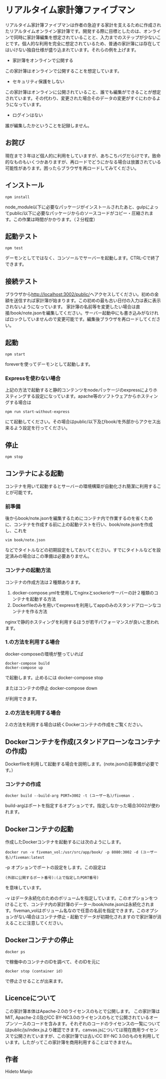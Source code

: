 # リアルタイム家計簿ファイブマン

リアルタイム家計簿ファイブマンは作者の急迫する家計を支えるために作成されたリアルタイムオンライン家計簿です。開発する際に目標としたのは、オンラインで同時に家計簿編集を想定されていることと、入力までのステップが少ないことです。個人的な利用を完全に想定されているため、普通の家計簿には存在してはいけない独自仕様が盛り込まれています。それらの例を上げます。

- 家計簿をオンラインで公開する

 この家計簿はオンラインで公開することを想定しています。

- セキュリティ保護をしない

 この家計簿はオンラインに公開されていること、誰でも編集ができることが想定されています。その代わり、変更された場合そのデータの変更がすぐにわかるようになっています。

- ログインはない

 誰が編集したかということを記録しません。

## お詫び

現在まで３年ほど個人的に利用をしていますが、あちこちバグだらけです。致命的なものもいくつかありますが、再ロードでどうにかなる場合は放置されている可能性があります。困ったらブラウザを再ロードしてみてください。

## インストール

    npm install

node_module以下に必要なパッケージがインストールされたあと、gulpによってpublic/以下に必要なパッケージからのソースコードがコピー・圧縮されます。この作業は時間がかかります。（２分程度）

## 起動テスト

    npm test

デーモンとしてではなく、コンソールでサーバーを起動します。CTRL-Cで終了できます。

## 接続テスト

ブラウザから<http://localhost:3002/public/>へアクセスしてください。初めの金額を送信すれば家計簿が始まります。この初めの最も古い日付の入力は表に表示されないようになっています。
家計簿の名前等を変更したい場合は直接/book/note.jsonを編集してください。サーバー起動中にも書き込みがなければロックしていませんので変更可能です。編集後ブラウザを再ロードしてください。

## 起動

    npm start

foreverを使ってデーモンとして起動します。

### Expressを使わない場合
    
上記の方法で起動すると静的コンテンツをnodeパッケージのexpressによりホスティングする設定になっています。apache等のソフトウェアからホスティングする場合は

    npm run start-without-express

にて起動してください。その場合はpublic/以下及びbook/を外部からアクセス出来るよう設定を行ってください。

## 停止

    npm stop

## コンテナによる起動

コンテナを用いて起動するとサーバーの環境構築が自動化され簡潔に利用することが可能です。

### 前準備

後からbook/note.jsonを編集するためにコンテナ内で作業するのを省くために、コンテナを作成する前に上の起動テストを行い、book/note.jsonを作成し、これを

    vim book/note.json

などでタイトルなどの初期設定をしておいてください。すでにタイトルなどを設定済みの場合はこの準備は必要ありません。

### コンテナの起動方法

コンテナの作成方法は２種類あります。

1. docker-compose.ymlを使用してnginxとsockerioサーバーの計２種類のコンテナを起動する方法
2. Dockerfileのみを用いてexpressを利用してappのみのスタンドアローンなコンテナを作る方法

nginxで静的ホスティングを利用するほうが若干パフォーマンスが良いと思われます。

### 1.の方法を利用する場合

docker-composeの環境が整っていれば

	docker-compose build
	docker-compose up

で起動します。止めるには
	docker-compose stop

またはコンテナの停止
	docker-compose down

が利用できます。

### 2.の方法を利用する場合

2.の方法を利用する場合は続くDockerコンテナの作成をご覧ください。

## Dockerコンテナを作成(スタンドアローンなコンテナの作成)

Dockerfileを利用して起動する場合を説明します。(note.jsonの前準備が必要です。）

### コンテナの作成

    docker build --build-arg PORT=3002 -t (ユーザー名)/fiveman .

build-argはポートを指定するオプションです。指定しなかった場合3002が使われます。

## Dockerコンテナの起動

作成したDockerコンテナを起動するには次のようにします。

    docker run -v fiveman_vol:/usr/src/app/book/ -p 8080:3002 -d (ユーザー名)/fiveman:latest

-p オプションでポートの設定をします。この設定は

    (外部に公開するポート番号):(上で指定したPORT番号)

を意味しています。

-v はデータ永続化のためのボリュームを指定しています。このオプションをつけることで、コンテナ内の家計簿のデーター/book/note.jsonは永続化されます。fiveman_volはボリューム名なので任意の名前を指定できます。このオプションがない場合はコンテナ停止・起動でデータが初期化されますので家計簿が消えることに注意してください。

## Dockerコンテナの停止

    docker ps
    
で稼働中のコンテナのIDを調べて、そのIDを元に

    docker stop (container id)

で停止させることが出来ます。

## Licenceについて

この家計簿本体はApache-2.0のライセンスのもとで公開します。
この家計簿はMIT, Apache-2.0及びCC BY-NC3.0のライセンスのもとで公開されているオープンソースのコードを含みます。それぞれのコードのライセンスの一覧についてはpublic/js/index.jsより確認できます。canvas.jsについては現在商用ライセンスで公開されていますが、この家計簿では古いCC BY-NC 3.0のものを利用しています。したがってこの家計簿を商用利用することはできません。

## 作者

Hideto Manjo
